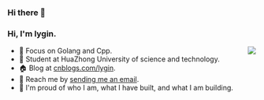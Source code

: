 ### Hi there 👋

<!--
**lygin/lygin** is a ✨ _special_ ✨ repository because its `README.md` (this file) appears on your GitHub profile.

Here are some ideas to get you started:

- 🔭 I’m currently working on ...
- 🌱 I’m currently learning ...
- 👯 I’m looking to collaborate on ...
- 🤔 I’m looking for help with ...
- 💬 Ask me about ...
- 📫 How to reach me: ...
- 😄 Pronouns: ...
- ⚡ Fun fact: ...
-->

### Hi, I'm **lygin**.

<img align="right" src="https://github-readme-stats.vercel.app/api?username=lygin&show_icons=true&icon_color=CE1D2D&text_color=718096&bg_color=ffffff&hide_title=true" />


- 🔭 Focus on Golang and Cpp.
- 🏫 Student at HuaZhong University of science and technology.
- 🏠 Blog at [cnblogs.com/lygin](https://www.cnblogs.com/lygin).
- 📩 Reach me by [sending me an email](lygin@hust.edu.cn).
- 💫 I'm proud of who I am, what I have built, and what I am building.

